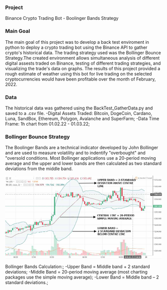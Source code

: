 ### Project
Binance Crypto Trading Bot - Boolinger Bands Strategy

### Main Goal
The main goal of this project was to develop a back test enviroment in python to deploy a crypto trading bot using the Binance API to gather crypto's historical data. The trading strategy used was the Bollinger Bounce Strategy.The created environment allows simultaneous analysis of different digital assests traded on Binance, testing of different trading strategies, and visualizing the trade's data on graphs. The results of this project provided a rough estimate of weather using this bot for live trading on the selected cryptocurrencies would have been profitable over the month of February, 2022. 

### Data
The historical data was gathered using the BackTest_GatherData.py and saved to a .csv file.
-Digital Assets Traded: Bitcoin, DogeCoin, Cardano, Luna, SandBox, Ethereum, Polygon, Avalanche and SuperFarm;
-Data Time Frame: 1h chart from 01.02.22 - 01.03.22;

### Bollinger Bounce Strategy
The Boolinger Bands are a technical indicator developed by John Bollinger and are used to measure volatility and to indentify "overbought" and "oversold conditions.
Most Bollinger applications use a 20-period moving average and the upper and lower bands are then calculated as two standard deviations from the middle band.
       
<img src="images/bollinger.png" width="600"> 
       
Bollinger Bands Calculation:;
-Upper Band = Middle band + 2 standard deviations;
-Middle Band = 20-period moving average (most charting packages use the simple moving average);
-Lower Band = Middle band – 2 standard deviations.;


